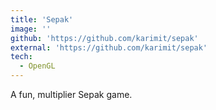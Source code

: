 ```yaml
---
title: 'Sepak'
image: ''
github: 'https://github.com/karimit/sepak'
external: 'https://github.com/karimit/sepak'
tech:
  - OpenGL
---
```


A fun, multiplier Sepak game.